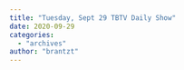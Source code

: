 ```yaml
---
title: "Tuesday, Sept 29 TBTV Daily Show"
date: 2020-09-29
categories: 
  - "archives"
author: "brantzt"
---
```



